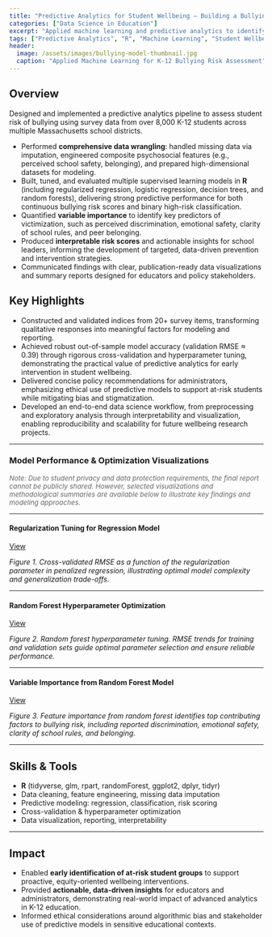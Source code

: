 ```yaml
---
title: "Predictive Analytics for Student Wellbeing — Building a Bullying Risk Model"
categories: ["Data Science in Education"]
excerpt: "Applied machine learning and predictive analytics to identify risk factors and patterns of bullying victimization based on large-scale K-12 survey data."
tags: ["Predictive Analytics", "R", "Machine Learning", "Student Wellbeing", "Data Visualization"]
header:
  image: /assets/images/bullying-model-thumbnail.jpg
  caption: "Applied Machine Learning for K-12 Bullying Risk Assessment"
---
```


## Overview

Designed and implemented a predictive analytics pipeline to assess student risk of bullying using survey data from over 8,000 K-12 students across multiple Massachusetts school districts.

- Performed **comprehensive data wrangling**: handled missing data via imputation, engineered composite psychosocial features (e.g., perceived school safety, belonging), and prepared high-dimensional datasets for modeling.
- Built, tuned, and evaluated multiple supervised learning models in **R** (including regularized regression, logistic regression, decision trees, and random forests), delivering strong predictive performance for both continuous bullying risk scores and binary high-risk classification.
- Quantified **variable importance** to identify key predictors of victimization, such as perceived discrimination, emotional safety, clarity of school rules, and peer belonging.
- Produced **interpretable risk scores** and actionable insights for school leaders, informing the development of targeted, data-driven prevention and intervention strategies.
- Communicated findings with clear, publication-ready data visualizations and summary reports designed for educators and policy stakeholders.

## Key Highlights

- Constructed and validated indices from 20+ survey items, transforming qualitative responses into meaningful factors for modeling and reporting.
- Achieved robust out-of-sample model accuracy (validation RMSE ≈ 0.39) through rigorous cross-validation and hyperparameter tuning, demonstrating the practical value of predictive analytics for early intervention in student wellbeing.
- Delivered concise policy recommendations for administrators, emphasizing ethical use of predictive models to support at-risk students while mitigating bias and stigmatization.
- Developed an end-to-end data science workflow, from preprocessing and exploratory analysis through interpretability and visualization, enabling reproducibility and scalability for future wellbeing research projects.

---

### Model Performance & Optimization Visualizations

<span style="font-size:0.95em; color: #666;">
<em>Note: Due to student privacy and data protection requirements, the final report cannot be publicly shared. However, selected visualizations and methodological summaries are available below to illustrate key findings and modeling approaches.</em>
</span>

---

#### Regularization Tuning for Regression Model

[View](https://drive.google.com/file/d/1wUadIy3vrIxbBr0AJDjTrTXc_R8dOKbD/view?usp=sharing)

*Figure 1. Cross-validated RMSE as a function of the regularization parameter in penalized regression, illustrating optimal model complexity and generalization trade-offs.*

---

#### Random Forest Hyperparameter Optimization

[View](https://drive.google.com/file/d/1JUuVEYaStLP8A8nAlE5b6MDe1Ly5g_4F/view?usp=sharing)

*Figure 2. Random forest hyperparameter tuning. RMSE trends for training and validation sets guide optimal parameter selection and ensure reliable performance.*

---

#### Variable Importance from Random Forest Model

[View](https://drive.google.com/file/d/1ddDzzgAvZG_mMXbckmkwoUFsU309N1Gm/view?usp=sharing)

*Figure 3. Feature importance from random forest identifies top contributing factors to bullying risk, including reported discrimination, emotional safety, clarity of school rules, and belonging.*

---

## Skills & Tools

- **R** (tidyverse, glm, rpart, randomForest, ggplot2, dplyr, tidyr)
- Data cleaning, feature engineering, missing data imputation
- Predictive modeling: regression, classification, risk scoring
- Cross-validation & hyperparameter optimization
- Data visualization, reporting, interpretability

---

## Impact

- Enabled **early identification of at-risk student groups** to support proactive, equity-oriented wellbeing interventions.
- Provided **actionable, data-driven insights** for educators and administrators, demonstrating real-world impact of advanced analytics in K-12 education.
- Informed ethical considerations around algorithmic bias and stakeholder use of predictive models in sensitive educational contexts.

